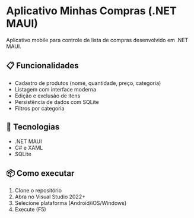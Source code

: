 # Aplicativo Minhas Compras (.NET MAUI)

Aplicativo mobile para controle de lista de compras desenvolvido em .NET MAUI.

## 📋 Funcionalidades
- Cadastro de produtos (nome, quantidade, preço, categoria)
- Listagem com interface moderna
- Edição e exclusão de itens
- Persistência de dados com SQLite
- Filtros por categoria

## 🚀 Tecnologias
- .NET MAUI
- C# e XAML
- SQLite

## 📦 Como executar
1. Clone o repositório
2. Abra no Visual Studio 2022+
3. Selecione plataforma (Android/iOS/Windows)
4. Execute (F5)

